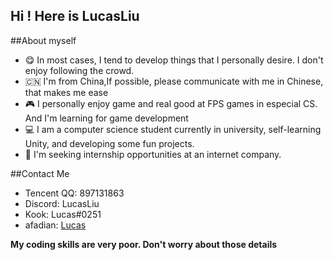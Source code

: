 ## Hi ! Here is LucasLiu

##About myself

- 😋 In most cases, I tend to develop things that I personally desire. I don't enjoy following the crowd.   
- 🇨🇳 I'm from China,If possible, please communicate with me in Chinese, that makes me ease  
- 🎮 I personally enjoy game and real good at FPS games in especial CS. And I'm learning for game development
- 💻 I am a computer science student currently in university, self-learning Unity, and developing some fun projects.
- 💼 I'm seeking internship opportunities at an internet company.

##Contact Me
- Tencent QQ: 897131863
- Discord: LucasLiu
- Kook: Lucas#0251
- afadian: [Lucas](https://ifdian.net/a/lucasliu)


**My coding skills are very poor. Don't worry about those details** 


